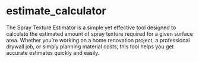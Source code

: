 # estimate_calculator
The Spray Texture Estimator is a simple yet effective tool designed to calculate the estimated amount of spray texture required for a given surface area. Whether you're working on a home renovation project, a professional drywall job, or simply planning material costs, this tool helps you get accurate estimates quickly and easily.
